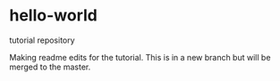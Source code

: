 # hello-world
tutorial repository

Making readme edits for the tutorial.
This is in a new branch but will be merged to the master.
